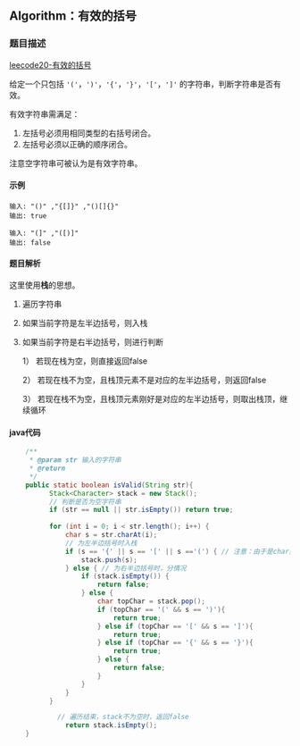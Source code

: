 





## **Algorithm**：有效的括号

### 题目描述 

[leecode20-有效的括号](https://leetcode-cn.com/problems/valid-parentheses/)

给定一个只包括 `'('`，`')'`，`'{'`，`'}'`，`'['`，`']'` 的字符串，判断字符串是否有效。

有效字符串需满足：

1. 左括号必须用相同类型的右括号闭合。
2. 左括号必须以正确的顺序闭合。

注意空字符串可被认为是有效字符串。

#### 示例

```
输入: "()" ,"{[]}" ,"()[]{}"
输出: true
```

```
输入: "(]" ,"([)]"
输出: false
```



#### 题目解析

这里使用**栈**的思想。

1. 遍历字符串

2. 如果当前字符是左半边括号，则入栈

3. 如果当前字符是右半边括号，则进行判断

     1） 若现在栈为空，则直接返回false

     2） 若现在栈不为空，且栈顶元素不是对应的左半边括号，则返回false

     3） 若现在栈不为空，且栈顶元素刚好是对应的左半边括号，则取出栈顶，继续循环

   

#### java代码

```java
    /**
     * @param str 输入的字符串
     * @return
     */
    public static boolean isValid(String str){
          Stack<Character> stack = new Stack();
          // 判断是否为空字符串
          if (str == null || str.isEmpty()) return true;
        
          for (int i = 0; i < str.length(); i++) {
              char s = str.charAt(i);
              // 为左半边括号时入栈
              if (s == '{' || s == '[' || s =='(') { // 注意：由于是char类型，等号右边为单引号
                  stack.push(s);
              } else { // 为右半边括号时，分情况
                  if (stack.isEmpty()) {
                      return false;
                  } else {
                      char topChar = stack.pop();
                      if (topChar == '(' && s == ')'){
                          return true;
                      } else if (topChar == '[' && s == ']'){
                          return true;
                      } else if (topChar == '{' && s == '}'){
                          return true;
                      } else {
                          return false;
                      }
                  }
              }
          }

            // 遍历结束，stack不为空时，返回false
              return stack.isEmpty();
    }
```
